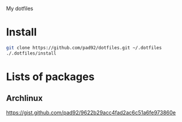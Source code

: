My dotfiles

# Install

```sh
git clone https://github.com/pad92/dotfiles.git ~/.dotfiles
./.dotfiles/install
```

# Lists of packages

## Archlinux

https://gist.github.com/pad92/9622b29acc4fad2ac6c51a6fe973860e
